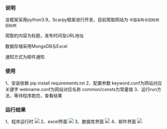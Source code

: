 ### 说明
该框架采用python3.9，Scarpy框架进行开发，目前爬取网站为
`中国采购与招标网` `招标网`

爬取的内容为标题，发布时间及URL地址

数据存储采用MongoDB与Excel

通知方式为邮件通知

### 使用
1、安装依赖
pip install requirements.txt
2、配置参数
keyword.conf为网站对应关键字
webname.conf为网站对应名称
common/consts为常量值
3、运行run方法，等待程序跑完，查看结果

### 运行结果
1、程序运行时
![](https://pic-1300802512.cos.ap-guangzhou.myqcloud.com/zw8imnb2og-1636101442963.png)
2、excel界面
![](https://pic-1300802512.cos.ap-guangzhou.myqcloud.com/jwoumvus9p-1636104680447.png)
3、数据库界面
![](https://pic-1300802512.cos.ap-guangzhou.myqcloud.com/wr27i5410d-1636105098777.png)
4、邮件界面
![](https://pic-1300802512.cos.ap-guangzhou.myqcloud.com/8my92pr8tm-1636105180008.png)